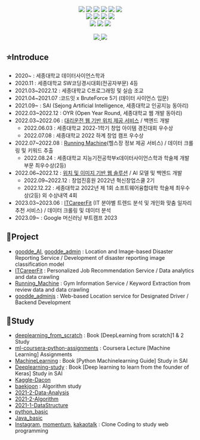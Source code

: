 <div align="center">
<img src="https://img.shields.io/badge/Python-3776AB?style=flat&logo=Python&logoColor=white"/>
<img src="https://img.shields.io/badge/HTML5-E34F26?style=flat&logo=HTML5&logoColor=white" />
<img src="https://img.shields.io/badge/CSS3-1572B6?style=flat&logo=CSS3&logoColor=white" />
<img src="https://img.shields.io/badge/JavaScript-F7DF1E?style=flat&logo=JavaScript&logoColor=white" />
<img src="https://img.shields.io/badge/C-A8B9CC?style=flat&logo=C&logoColor=white"/>
<img src="https://img.shields.io/badge/java-007396?style=flat&logo=java&logoColor=white">
<br>
<img src="https://img.shields.io/badge/Node.js-339933?style=flat&logo=Node.js&logoColor=white" />
<img src="https://img.shields.io/badge/Express-000000?style=flat&logo=Express&logoColor=white"/>
<img src="https://img.shields.io/badge/Flask-000000?style=flat&logo=flask&logoColor=white"/>
<img src="https://img.shields.io/badge/springboot-6DB33F?style=flat&logo=springboot&logoColor=white">
<br>
<img src="https://img.shields.io/badge/Selenium-43B02A?style=flat&logo=Selenium&logoColor=white" />
<img src="https://img.shields.io/badge/MySQL-4479A1?style=flat&logo=MySQL&logoColor=white" />
<img src="https://img.shields.io/badge/Linux-FCC624?style=flat&logo=Linux&logoColor=white" />

<br>
<br>

</div>

<div align=center>
<a href="mailto:soyun5064@naver.com">
<img src="https://img.shields.io/badge/NMail-30B980?style=flat&logo=Minutemailer&logoColor=white" />
</a>
<a href="mailto:jena4075@gmail.com">
<img src="https://img.shields.io/badge/GMail-FF3633?style=flat&logo=Gmail&logoColor=white" />
</a>
<br>
</div>


## ⭐Introduce
- 2020~ : 세종대학교 데이터사이언스학과
- 2020.11 : 세종대학교 SW코딩경시대회(전공자부문) 4등
- 2021.03~2022.12 : 세종대학교 C프로그래밍 및 실습 조교
- 2021.04~2021.07 :코드잇 x BruteForce 5기 (데이터 사이언스 입문)
- 2021.09~ : SAI (Sejong Artificial Intelligence, 세종대학교 인공지능 동아리)
- 2022.03~2022.12 : OYR (Open Year Round, 세종대학교 웹 개발 동아리)
- 2022.03~2022.06 : <a href = "https://github.com/soyoonjeong/goodde_adminjs">대리운전 웹 기반 위치 제공 서비스</a> / 백엔드 개발
    - 2022.06.03 : 세종대학교 2022-1학기 창업 아이템 경진대회 우수상
    - 2022.07.08 : 세종대학교 2022 하계 창업 캠프 우수상
- 2022.07~2022.08 : <a href = "https://github.com/soyoonjeong/Running_Machine">Running Machine</a>(헬스장 정보 제공 서비스) / 데이터 크롤링 및 키워드 추출
    - 2022.08.24 : 세종대학교 지능기전공학부x데이터사이언스학과 학술제 개발 부문 최우수상(2등)
- 2022.06~2022.12 : <a href = "https://github.com/soyoonjeong/goodde_AI">위치 및 이미지 기반 웹 솔루션</a> / AI 모델 및 백엔드 개발
    - 2022.09~2022.12 : 창업진흥원 2022년 혁신창업스쿨 2기
    - 2022.12.22 : 세종대학교 2022년 제 1회 소프트웨어융합대학 학술제 최우수상(2등)
    외 수상내역 4회 
- 2023.03~2023.06 : <a href = "https://github.com/soyoonjeong/ITCareerfit">ITCareerFit</a> (IT 분야별 트렌드 분석 및 개인화 맞춤 일자리 추천 서비스) / 데이터 크롤링 및 데이터 분석
- 2023.09~ : Google 머신러닝 부트캠프 2023

  

## 🌳Project 
- <a href = "https://github.com/soyoonjeong/goodde_AI">goodde_AI</a>, <a href = "https://github.com/soyoonjeong/goodde_admin">goodde_admin</a> : Location and Image-based Disaster Reporting Service / Development of disaster reporting image classification model 
- <a href = "https://github.com/soyoonjeong/ITCareerfit">ITCareerFit</a> : Personalized Job Recommendation Service / Data analytics and data crawling
- <a href = "https://github.com/soyoonjeong/Running_Machine">Running_Machine</a> : Gym Information Service / Keyword Extraction from review data and data crawling
- <a href = "https://github.com/soyoonjeong/goodde_adminjs">goodde_adminjs</a> : Web-based Location service for Designated Driver / Backend Development


## 📘Study
- <a href= "https://github.com/soyoonjeong/deeplearning_from_scratch">deeplearning_from_scratch</a> : Book [DeepLearning from scratch]1 & 2 Study
- <a href= "https://github.com/soyoonjeong/ml-coursera-python-assignments">ml-coursera-python-assignments</a> : Coursera Lecture [Machine Learning] Assignments
- <a href= "https://github.com/soyoonjeong/MachineLearning">MachineLearning</a> : Book [Python Machinelearning Guide] Study in SAI
- <a href = "https://github.com/soyoonjeong/DeepLearning-study">Deeplearning-study</a> : Book [Deep learning to learn from the founder of Keras] Study in SAI
- <a href = "https://github.com/soyoonjeong/Kaggle-Dacon">Kaggle-Dacon</a>
- <a href = "https://github.com/soyoonjeong/baekjoon">baekjoon</a> : Algorithm study 
- <a href = "https://github.com/soyoonjeong/2021-2-Data-Analysis">2021-2-Data-Analysis</a>
- <a href = "https://github.com/soyoonjeong/2021-2-Algorithm">2021-2-Algorithm</a>
- <a href = "https://github.com/soyoonjeong/2021-1-DataStructure">2021-1-DataStructure</a>
- <a href = "https://github.com/soyoonjeong/python_basic">python_basic</a>
- <a href = "https://github.com/soyoonjeong/Java_basic ">Java_basic</a>
- <a href = "https://github.com/soyoonjeong/OYR-instagramclone">Instagram</a>, <a href = "https://github.com/soyoonjeong/momentum_clone">momentum</a>, <a href = "https://github.com/soyoonjeong?tab=repositories">kakaotalk</a> : Clone Coding to study web programming 

